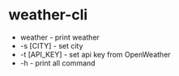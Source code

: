 # weather-cli
  * weather - print weather
  * -s [CITY] - set city
  * -t [API_KEY] - set api key from OpenWeather
  * -h - print all command
